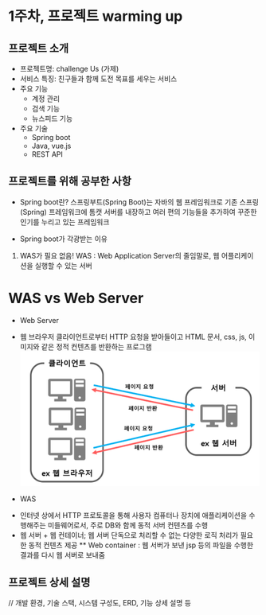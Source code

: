 # 1주차, 프로젝트 warming up

<!-- 필수 항목 -->


## 프로젝트 소개

* 프로젝트명: challenge Us (가제)
* 서비스 특징: 친구들과 함께 도전 목표를 세우는 서비스
* 주요 기능
  - 계정 관리
  - 검색 기능
  - 뉴스피드 기능
* 주요 기술
  - Spring boot
  - Java, vue.js
  - REST API

<!-- 자유 양식 -->

## 프로젝트를 위해 공부한 사항
* Spring boot란?
 스프링부트(Spring Boot)는 자바의 웹 프레임워크로 기존 스프링(Spring) 프레임워크에 톰캣 서버를 내장하고 여러 편의 기능들을 추가하여 꾸준한 인기를 누리고 있는 프레임워크

* Spring boot가 각광받는 이유
 1. WAS가 필요 없음!
 WAS : Web Application Server의 줄임말로, 웹 어플리케이션을 실행할 수 있는 서버
 
<!-- 자유 양식 -->

# WAS vs Web Server
* Web Server
 - 웹 브라우저 클라이언트로부터 HTTP 요청을 받아들이고 HTML 문서, css, js, 이미지와 같은 정적 컨텐츠를 반환하는 프로그램
 ![image.png](./image.png)

* WAS
 - 인터넷 상에서 HTTP 프로토콜을 통해 사용자 컴퓨터나 장치에 애플리케이션을 수행해주는 미들웨어로서, 주로 DB와 함께 동적 서버 컨텐츠를 수행
 - 웹 서버 + 웹 컨테이너; 웹 서버 단독으로 처리할 수 없는 다양한 로직 처리가 필요한 동적 컨텐츠 제공
 ** Web container : 웹 서버가 보낸 jsp 등의 파일을 수행한 결과를 다시 웹 서버로 보내줌


## 프로젝트 상세 설명

// 개발 환경, 기술 스택, 시스템 구성도, ERD, 기능 상세 설명 등


